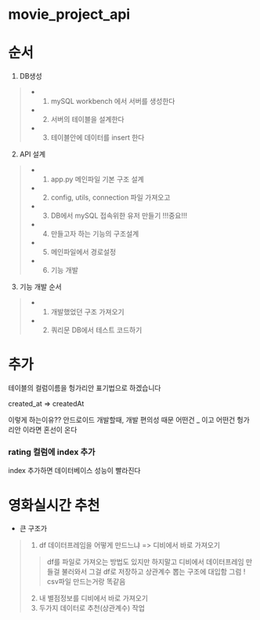 # movie_project_api

# 순서
1. DB생성
> - 1. mySQL workbench 에서 서버를 생성한다
> - 2. 서버의 테이블을 설계한다
> - 3. 테이블안에 데이터를 insert 한다

2. API 설계
> - 1. app.py 메인파일 기본 구조 설계
> - 2. config, utils, connection 파일 가져오고
> - 3. DB에서 mySQL 접속위한 유저 만들기 !!!중요!!!
> - 4. 만들고자 하는 기능의 구조설계
> - 5. 메인파일에서 경로설정
> - 6. 기능 개발

3. 기능 개발 순서
> - 1. 개발했었던 구조 가져오기
> - 2. 쿼리문 DB에서 테스트 코드하기

# 추가
테이블의 컬럼이름을 헝가리안 표기법으로 하겠습니다

created_at => createdAt

이렇게 하는이유??
안드로이드 개발할때, 개발 편의성 때문
어떤건 _ 이고 어떤건 헝가리안 이라면 혼선이 온다

### rating 컬럼에 index 추가
index 추가하면 데이터베이스 성능이 빨라진다

# 영화실시간 추천
- 큰 구조가
> 1. df 데이터프레임을 어떻게 만드느냐 => 디비에서 바로 가져오기
>> df를 파일로 가져오는 방법도 있지만 하지말고
>> 디비에서 데이터프레임 만들걸 불러와서 그걸 df로 저장하고
>> 상관계수 뽑는 구조에 대입함
>> 그럼 ! csv파일 만드는거랑 똑같음
> 2. 내 별점정보를 디비에서 바로 가져오기
> 3. 두가지 데이터로 추천(상관계수) 작업
